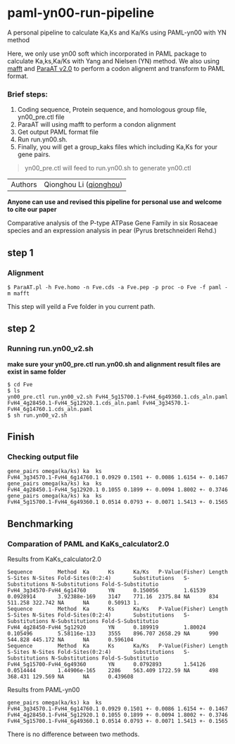 # paml-yn00-run-pipeline

A personal pipeline to calculate Ka,Ks and Ka/Ks using PAML-yn00 with YN method

Here, we only use yn00 soft which incorporated in PAML package to calculate Ka,ks,Ka/Ks with Yang and Nielsen (YN) method. We also using [mafft](https://mafft.cbrc.jp/alignment/software/) and [ParaAT v2.0](https://bigd.big.ac.cn/tools/paraat) to perform a codon alignemt and transform to PAML format.

### Brief steps:
1. Coding sequence, Protein sequence, and homologous group file, yn00_pre.ctl file
2. ParaAT will using mafft to perform a condon alignment
3. Get output PAML format file
4. Run run.yn00.sh.
5. Finally, you will get a group_kaks files which including Ka,Ks for your gene pairs.
> yn00_pre.ctl will feed to run.yn00.sh to generate yn00.ctl


| | |
| --- | --- |
| Authors | Qionghou Li ([qionghou](https://github.com/LQHHHHH)) |

**Anyone can use and revised this pipeline for personal use and welcome to cite our paper**

Comparative analysis of the P-type ATPase Gene Family in six Rosaceae species and an expression analysis in pear (Pyrus bretschneideri Rehd.)

## step 1
### Alignment
```
$ ParaAT.pl -h Fve.homo -n Fve.cds -a Fve.pep -p proc -o Fve -f paml -m mafft
```
This step will yeild a Fve folder in you current path.

## step 2
### Running run.yn00_v2.sh
**make sure your yn00_pre.ctl run.yn00.sh and alignment result files are exist in same folder**

```
$ cd Fve
$ ls
yn00_pre.ctl run.yn00_v2.sh FvH4_5g15700.1-FvH4_6g49360.1.cds_aln.paml FvH4_4g28450.1-FvH4_5g12920.1.cds_aln.paml FvH4_3g34570.1-FvH4_6g14760.1.cds_aln.paml 
$ sh run.yn00_v2.sh
```
## Finish
### Checking output file
```
gene_pairs omega(ka/ks)	ka	ks
FvH4_3g34570.1-FvH4_6g14760.1 0.0929 0.1501 +- 0.0086 1.6154 +- 0.1467
gene_pairs omega(ka/ks)	ka	ks
FvH4_4g28450.1-FvH4_5g12920.1 0.1055 0.1899 +- 0.0094 1.8002 +- 0.3746
gene_pairs omega(ka/ks)	ka	ks
FvH4_5g15700.1-FvH4_6g49360.1 0.0514 0.0793 +- 0.0071 1.5413 +- 0.1565
```
## Benchmarking
### Comparation of PAML and KaKs_calculator2.0
Results from KaKs_calculator2.0
```
Sequence        Method  Ka      Ks      Ka/Ks   P-Value(Fisher) Length  S-Sites N-Sites Fold-Sites(0:2:4)       Substitutions   S-Substitutions N-Substitutions Fold-S-Substitutio
FvH4_3g34570-FvH4_6g14760       YN      0.150056        1.61539 0.0928914       3.92388e-169    3147    771.16  2375.84 NA      834     511.258 322.742 NA      NA      0.50913 1.
Sequence        Method  Ka      Ks      Ka/Ks   P-Value(Fisher) Length  S-Sites N-Sites Fold-Sites(0:2:4)       Substitutions   S-Substitutions N-Substitutions Fold-S-Substitutio
FvH4_4g28450-FvH4_5g12920       YN      0.189919        1.80024 0.105496        5.58116e-133    3555    896.707 2658.29 NA      990     544.828 445.172 NA      NA      0.596104
Sequence        Method  Ka      Ks      Ka/Ks   P-Value(Fisher) Length  S-Sites N-Sites Fold-Sites(0:2:4)       Substitutions   S-Substitutions N-Substitutions Fold-S-Substitutio
FvH4_5g15700-FvH4_6g49360       YN      0.0792893       1.54126 0.0514444       1.44906e-165    2286    563.409 1722.59 NA      498     368.431 129.569 NA      NA      0.439608
```

Results from PAML-yn00
```
gene_pairs omega(ka/ks)	ka	ks
FvH4_3g34570.1-FvH4_6g14760.1 0.0929 0.1501 +- 0.0086 1.6154 +- 0.1467
FvH4_4g28450.1-FvH4_5g12920.1 0.1055 0.1899 +- 0.0094 1.8002 +- 0.3746
FvH4_5g15700.1-FvH4_6g49360.1 0.0514 0.0793 +- 0.0071 1.5413 +- 0.1565
```

There is no difference between two methods.


